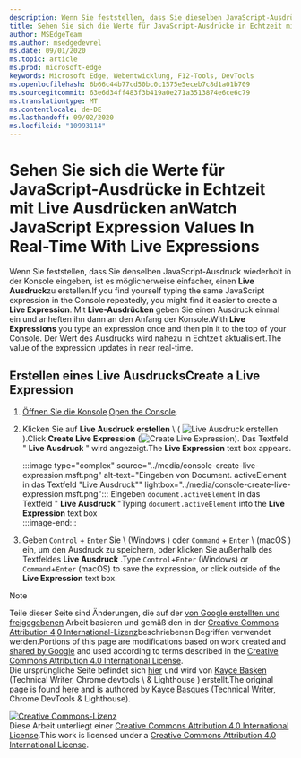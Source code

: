 ```yaml
---
description: Wenn Sie feststellen, dass Sie dieselben JavaScript-Ausdrücke wiederholt in die Konsole eingeben, versuchen Sie stattdessen, Live Ausdrücke zu verwenden.
title: Sehen Sie sich die Werte für JavaScript-Ausdrücke in Echtzeit mit Live Ausdrücken an
author: MSEdgeTeam
ms.author: msedgedevrel
ms.date: 09/01/2020
ms.topic: article
ms.prod: microsoft-edge
keywords: Microsoft Edge, Webentwicklung, F12-Tools, DevTools
ms.openlocfilehash: 6b66c44b77cd50bc0c1575e5eceb7c8d1a01b709
ms.sourcegitcommit: 63e6d34ff483f3b419a0e271a3513874e6ce6c79
ms.translationtype: MT
ms.contentlocale: de-DE
ms.lasthandoff: 09/02/2020
ms.locfileid: "10993114"
---
```

<!-- Copyright Kayce Basques 

   Licensed under the Apache License, Version 2.0 (the "License");
   you may not use this file except in compliance with the License.
   You may obtain a copy of the License at

       https://www.apache.org/licenses/LICENSE-2.0

   Unless required by applicable law or agreed to in writing, software
   distributed under the License is distributed on an "AS IS" BASIS,
   WITHOUT WARRANTIES OR CONDITIONS OF ANY KIND, either express or implied.
   See the License for the specific language governing permissions and
   limitations under the License.  -->





# <span data-ttu-id="90ac9-104">Sehen Sie sich die Werte für JavaScript-Ausdrücke in Echtzeit mit Live Ausdrücken an</span><span class="sxs-lookup"><span data-stu-id="90ac9-104">Watch JavaScript Expression Values In Real-Time With Live Expressions</span></span>   

  

<span data-ttu-id="90ac9-105">Wenn Sie feststellen, dass Sie denselben JavaScript-Ausdruck wiederholt in der Konsole eingeben, ist es möglicherweise einfacher, einen **Live Ausdruck**zu erstellen.</span><span class="sxs-lookup"><span data-stu-id="90ac9-105">If you find yourself typing the same JavaScript expression in the Console repeatedly, you might find it easier to create a **Live Expression**.</span></span>  <span data-ttu-id="90ac9-106">Mit **Live-Ausdrücken** geben Sie einen Ausdruck einmal ein und anheften ihn dann an den Anfang der Konsole.</span><span class="sxs-lookup"><span data-stu-id="90ac9-106">With **Live Expressions** you type an expression once and then pin it to the top of your Console.</span></span>  <span data-ttu-id="90ac9-107">Der Wert des Ausdrucks wird nahezu in Echtzeit aktualisiert.</span><span class="sxs-lookup"><span data-stu-id="90ac9-107">The value of the expression updates in near real-time.</span></span>  

## <span data-ttu-id="90ac9-108">Erstellen eines Live Ausdrucks</span><span class="sxs-lookup"><span data-stu-id="90ac9-108">Create a Live Expression</span></span>   

1.  <span data-ttu-id="90ac9-109">[Öffnen Sie die Konsole][DevToolsConsoleReferenceOpenConsole].</span><span class="sxs-lookup"><span data-stu-id="90ac9-109">[Open the Console][DevToolsConsoleReferenceOpenConsole].</span></span>  
1.  <span data-ttu-id="90ac9-110">Klicken Sie auf **Live Ausdruck erstellen** \ ( ![ Live Ausdruck erstellen ][ImageCreateLiveExpressionIcon] \).</span><span class="sxs-lookup"><span data-stu-id="90ac9-110">Click **Create Live Expression** \(![Create Live Expression][ImageCreateLiveExpressionIcon]\).</span></span>  <span data-ttu-id="90ac9-111">Das Textfeld " **Live Ausdruck** " wird angezeigt.</span><span class="sxs-lookup"><span data-stu-id="90ac9-111">The **Live Expression** text box appears.</span></span>  
    
    :::image type="complex" source="../media/console-create-live-expression.msft.png" alt-text="Eingeben von Document. activeElement in das Textfeld &quot;Live Ausdruck&quot;" lightbox="../media/console-create-live-expression.msft.png":::
       <span data-ttu-id="90ac9-113">Eingeben `document.activeElement` in das Textfeld " **Live Ausdruck** "</span><span class="sxs-lookup"><span data-stu-id="90ac9-113">Typing `document.activeElement` into the **Live Expression** text box</span></span>  
    :::image-end:::  
    
1.  <span data-ttu-id="90ac9-114">Geben `Control` + `Enter` Sie \ (Windows \) oder `Command` + `Enter` \ (macOS \) ein, um den Ausdruck zu speichern, oder klicken Sie außerhalb des Textfeldes **Live Ausdruck** .</span><span class="sxs-lookup"><span data-stu-id="90ac9-114">Type `Control`+`Enter` \(Windows\) or `Command`+`Enter` \(macOS\) to save the expression, or click outside of the **Live Expression** text box.</span></span>  

<!--todo: add reference open console (open the console) section when available  -->  

 



<!-- image links -->  

[ImageCreateLiveExpressionIcon]: ../media/create-live-expression-icon.msft.png  

<!-- links -->  

[DevToolsConsoleReferenceOpenConsole]: ./reference.md#open-the-console "Console-Console-Referenz öffnen | Microsoft docs"  

> [!NOTE]
> <span data-ttu-id="90ac9-116">Teile dieser Seite sind Änderungen, die auf der [von Google erstellten und freigegebenen][GoogleSitePolicies] Arbeit basieren und gemäß den in der [Creative Commons Attribution 4,0 International-Lizenz][CCA4IL]beschriebenen Begriffen verwendet werden.</span><span class="sxs-lookup"><span data-stu-id="90ac9-116">Portions of this page are modifications based on work created and [shared by Google][GoogleSitePolicies] and used according to terms described in the [Creative Commons Attribution 4.0 International License][CCA4IL].</span></span>  
> <span data-ttu-id="90ac9-117">Die ursprüngliche Seite befindet sich [hier](https://developers.google.com/web/tools/chrome-devtools/console/live-expressions) und wird von [Kayce Basken][KayceBasques] (Technical Writer, Chrome devtools \ & Lighthouse \) erstellt.</span><span class="sxs-lookup"><span data-stu-id="90ac9-117">The original page is found [here](https://developers.google.com/web/tools/chrome-devtools/console/live-expressions) and is authored by [Kayce Basques][KayceBasques] \(Technical Writer, Chrome DevTools \& Lighthouse\).</span></span>  

[![Creative Commons-Lizenz][CCby4Image]][CCA4IL]  
<span data-ttu-id="90ac9-119">Diese Arbeit unterliegt einer [Creative Commons Attribution 4.0 International License][CCA4IL].</span><span class="sxs-lookup"><span data-stu-id="90ac9-119">This work is licensed under a [Creative Commons Attribution 4.0 International License][CCA4IL].</span></span>  

[CCA4IL]: https://creativecommons.org/licenses/by/4.0  
[CCby4Image]: https://i.creativecommons.org/l/by/4.0/88x31.png  
[GoogleSitePolicies]: https://developers.google.com/terms/site-policies  
[KayceBasques]: https://developers.google.com/web/resources/contributors/kaycebasques  
